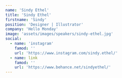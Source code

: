 ```yaml
---
name: 'Sindy Ethel'
title: 'Sindy Ethel'
firstname: 'Sindy'
position: 'Designer | Illustrator'
company: 'Hello Monday'
image: 'assets/images/speakers/sindy-ethel.jpg'
social:
  - name: 'instagram'
    famod: ''
    url: 'https://www.instagram.com/sindy.ethel/'
  - name: link
    famod: ''
    url: 'https://www.behance.net/sindyethel/'
---
```

